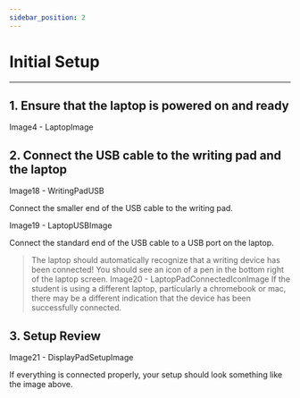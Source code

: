 ```yaml
---
sidebar_position: 2
---
```


# Initial Setup
---

## 1. Ensure that the laptop is powered on and ready

Image4 - LaptopImage


## 2. Connect the USB cable to the writing pad and the laptop

Image18 - WritingPadUSB

Connect the smaller end of the USB cable to the writing pad.

Image19 - LaptopUSBImage

Connect the standard end of the USB cable to a USB port on the laptop.

> The laptop should automatically recognize that a writing device has been connected!
> You should see an icon of a pen in the bottom right of the laptop screen.
> Image20 - LaptopPadConnectedIconImage
> If the student is using a different laptop, particularly a chromebook or mac, there may be a different indication that the device has been successfully connected.

## 3. Setup Review

Image21 - DisplayPadSetupImage

If everything is connected properly, your setup should look something like the image above.